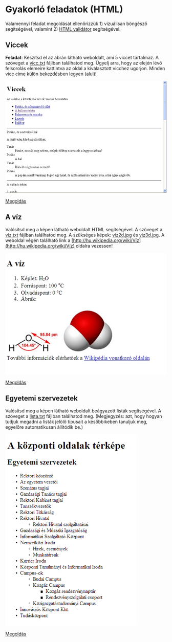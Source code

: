 # Gyakorló feladatok (HTML)

Valamennyi feladat megoldását ellenőrizzük 1) vizuálisan böngésző segítségével, valamint 2) [HTML validátor](https://https://validator.w3.org/) segítségével.

## Viccek

**Feladat**: Készítsd el az ábrán látható weboldalt, ami 5 viccet tartalmaz. A szöveget a [vicc.txt](./viccek/vicc.txt) fájlban találhatod meg. Ügyelj arra, hogy az elején lévő felsorolás elemeire kattintva az oldal a kiválasztott vicchez ugorjon. Minden vicc címe külön bekezdésben legyen (alul)!

![viccek](viccek/viccek.png)

[Megoldás](~/contents/week01/viccek/viccek-megoldas.html)

## A víz

Valósítsd meg a képen látható weboldalt HTML segítségével. A szöveget a [viz.txt](./viz/viz.txt) fájlban találhatod meg. A szükséges képek: [viz2d.jpg](./viz/viz2d.jpg) és [viz3d.jpg](./viz/viz3d.jpg). A weboldal végén található link a [http://hu.wikipedia.org/wiki/Víz](http://hu.wikipedia.org/wiki/Víz) oldalra vezessen!

![viz](./viz/viz.png)

[Megoldás](~/contents/week01/viz/viz-megoldas.html)

## Egyetemi szervezetek

Valósítsd meg a képen látható weboldalt beágyazott listák segítségével. A szöveget a [lista.txt](./egyetem/lista.txt) fájlban találhatod meg. (Megjegyzés: azt, hogy hogyan tudjuk megadni a listák jelölő típusait a későbbikeben tanuljuk meg, egyelőre automatikusan állítódik be.)

![lista](./lista.gif)

[Megoldás](~/contents/week01/egyetem/egyetem-megoldas.html)